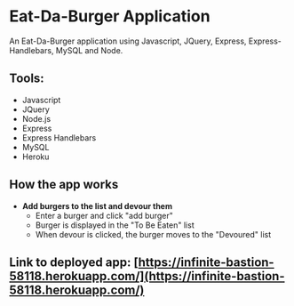 # Eat-Da-Burger Application
An Eat-Da-Burger application using Javascript, JQuery, Express, Express-Handlebars, MySQL and Node.


## Tools:
* Javascript
* JQuery
* Node.js
* Express
* Express Handlebars
* MySQL
* Heroku

## How the app works

* **Add burgers to the list and devour them** 
    * Enter a burger and click "add burger"
    * Burger is displayed in the "To Be Eaten" list
    * When devour is clicked, the burger moves to the "Devoured" list

## Link to deployed app: [https://infinite-bastion-58118.herokuapp.com/](https://infinite-bastion-58118.herokuapp.com/)
